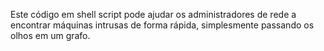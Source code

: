
Este código em shell script pode ajudar os administradores de rede a encontrar
máquinas intrusas de forma rápida, simplesmente passando os olhos em um grafo.
